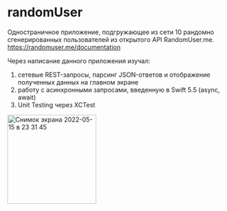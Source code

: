 # randomUser
Одностраничное приложение, подгружающее из сети 10 рандомно сгенерированных пользователей из открытого API RandomUser.me.
https://randomuser.me/documentation 

Через написание данного приложения изучал: 
1) сетевые REST-запросы, парсинг JSON-ответов и отображение полученных данных на главном экране
2) работу с асинхронными запросами, введенную в Swift 5.5 (async, await)
3) Unit Testing через XCTest


<img width="200" alt="Снимок экрана 2022-05-15 в 23 31 45" src="https://user-images.githubusercontent.com/47087482/168492678-7af99361-9315-4360-b758-1952b6baa324.png">
